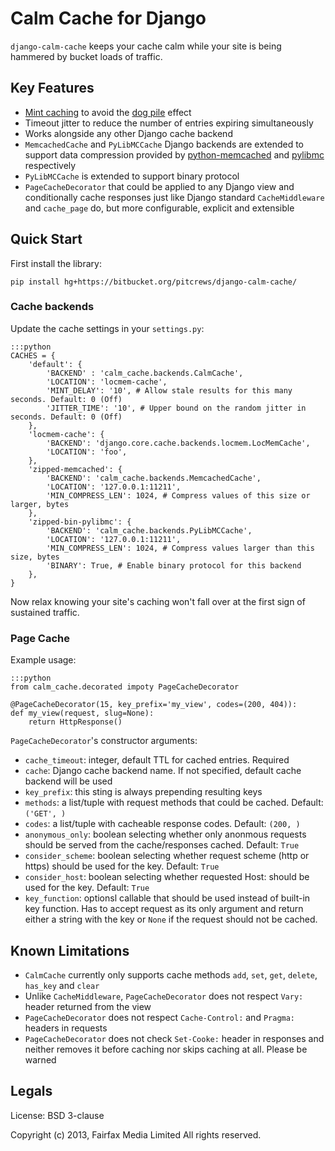 # Calm Cache for Django

`django-calm-cache` keeps your cache calm while your site is being hammered by
bucket loads of traffic.

## Key Features

 * [Mint caching](http://djangosnippets.org/snippets/155/) to avoid the
   [dog pile](http://en.wikipedia.org/wiki/Cache_stampede) effect
 * Timeout jitter to reduce the number of entries expiring simultaneously
 * Works alongside any other Django cache backend
 * `MemcachedCache` and `PyLibMCCache` Django backends are extended to support
   data compression provided by [python-memcached](ftp://ftp.tummy.com/pub/python-memcached/)
   and [pylibmc](http://sendapatch.se/projects/pylibmc/) respectively
 * `PyLibMCCache` is extended to support binary protocol
 * `PageCacheDecorator` that could be applied to any Django view and
   conditionally cache responses just like Django standard `CacheMiddleware`
   and `cache_page` do, but more configurable, explicit and extensible

## Quick Start

First install the library:

    pip install hg+https://bitbucket.org/pitcrews/django-calm-cache/

### Cache backends

Update the cache settings in your `settings.py`:

    :::python
    CACHES = {
        'default': {
            'BACKEND' : 'calm_cache.backends.CalmCache',
            'LOCATION': 'locmem-cache',
            'MINT_DELAY': '10', # Allow stale results for this many seconds. Default: 0 (Off)
            'JITTER_TIME': '10', # Upper bound on the random jitter in seconds. Default: 0 (Off)
        },
        'locmem-cache': {
            'BACKEND': 'django.core.cache.backends.locmem.LocMemCache',
            'LOCATION': 'foo',
        },
        'zipped-memcached': {
            'BACKEND': 'calm_cache.backends.MemcachedCache',
            'LOCATION': '127.0.0.1:11211',
            'MIN_COMPRESS_LEN': 1024, # Compress values of this size or larger, bytes
        },
        'zipped-bin-pylibmc': {
            'BACKEND': 'calm_cache.backends.PyLibMCCache',
            'LOCATION': '127.0.0.1:11211',
            'MIN_COMPRESS_LEN': 1024, # Compress values larger than this size, bytes
            'BINARY': True, # Enable binary protocol for this backend
        },
    }

Now relax knowing your site's caching won't fall over at the first sign of sustained traffic.

### Page Cache

Example usage:

    :::python
    from calm_cache.decorated impoty PageCacheDecorator

    @PageCacheDecorator(15, key_prefix='my_view', codes=(200, 404)):
    def my_view(request, slug=None):
        return HttpResponse()

`PageCacheDecorator`'s constructor arguments:

 * `cache_timeout`: integer, default TTL for cached entries. Required
 * `cache`: Django cache backend name. If not specified, default cache
   backend will be used
 * `key_prefix`: this sting is always prepending resulting keys
 * `methods`: a list/tuple with request methods that could be cached.
   Default: `('GET', )`
 * `codes`: a list/tuple with cacheable response codes. Default: `(200, )`
 * `anonymous_only`: boolean selecting whether only anonmous requests
   should be served from the cache/responses cached. Default: `True`
 * `consider_scheme`: boolean selecting whether request scheme (http
   or https) should be used for the key. Default: `True`
 * `consider_host`: boolean selecting whether requested Host: should
   be used for the key. Default: `True`
 * `key_function`: optionsl callable that should be used instead of
   built-in key function.
   Has to accept request as its only argument and return either
   a string with the key or `None` if the request should not be cached.

## Known Limitations

 * `CalmCache` currently only supports cache methods `add`, `set`, `get`, `delete`,
   `has_key` and `clear`
 * Unlike `CacheMiddleware`, `PageCacheDecorator` does not respect `Vary:`
   header returned from the view
 * `PageCacheDecorator` does not respect `Cache-Control:` and `Pragma:` headers
   in requests
 * `PageCacheDecorator` does not check `Set-Cooke:` header in responses and
   neither removes it before caching nor skips caching at all. Please be warned

## Legals

License: BSD 3-clause

Copyright (c) 2013, Fairfax Media Limited
All rights reserved.
